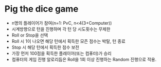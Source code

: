 


# Pig the dice game
- n명의 플레이어가 참여(n=1: PvC, n<4(3+Computer))
- 시계방향으로 턴을 진행하며 각 턴 당 시도횟수는 무제한
- Roll or Stop을 선택
- Roll 시 1이 나오면 해당 턴에서 획득한 모즌 점수는 박탈, 턴 종료
- Stop 시 해당 턴에서 획득한 점수 보전
- 가장 먼저 100점을 획득한 플레이어(또는 컴퓨터)가 승리
- 컴퓨터의 게임 진행 알로리듬은 Roll을 1회 이상 진행하는 Random 진행으로 적용.

